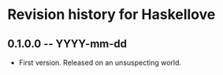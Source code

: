 # Revision history for Haskellove

## 0.1.0.0 -- YYYY-mm-dd

* First version. Released on an unsuspecting world.
